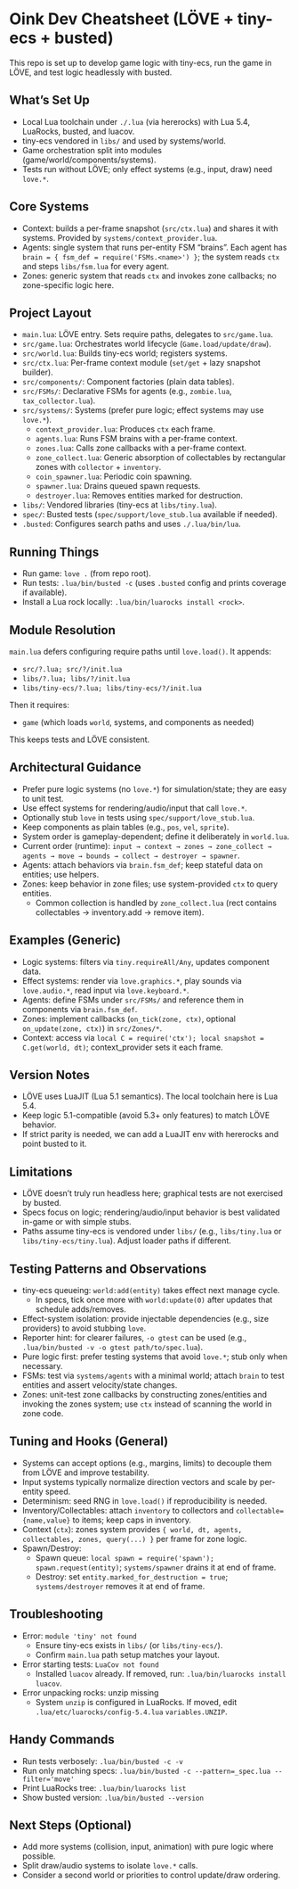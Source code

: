 # Oink Dev Cheatsheet (LÖVE + tiny-ecs + busted)

This repo is set up to develop game logic with tiny-ecs, run the game in LÖVE, and test logic headlessly with busted.

## What’s Set Up
- Local Lua toolchain under `./.lua` (via hererocks) with Lua 5.4, LuaRocks, busted, and luacov.
- tiny-ecs vendored in `libs/` and used by systems/world.
- Game orchestration split into modules (game/world/components/systems).
- Tests run without LÖVE; only effect systems (e.g., input, draw) need `love.*`.

## Core Systems
- Context: builds a per-frame snapshot (`src/ctx.lua`) and shares it with systems. Provided by `systems/context_provider.lua`.
- Agents: single system that runs per-entity FSM “brains”. Each agent has `brain = { fsm_def = require('FSMs.<name>') }`; the system reads `ctx` and steps `libs/fsm.lua` for every agent.
- Zones: generic system that reads `ctx` and invokes zone callbacks; no zone-specific logic here.

## Project Layout
- `main.lua`: LÖVE entry. Sets require paths, delegates to `src/game.lua`.
- `src/game.lua`: Orchestrates world lifecycle (`Game.load/update/draw`).
- `src/world.lua`: Builds tiny-ecs world; registers systems.
- `src/ctx.lua`: Per-frame context module (`set/get` + lazy snapshot builder).
- `src/components/`: Component factories (plain data tables).
- `src/FSMs/`: Declarative FSMs for agents (e.g., `zombie.lua`, `tax_collector.lua`).
- `src/systems/`: Systems (prefer pure logic; effect systems may use `love.*`).
  - `context_provider.lua`: Produces `ctx` each frame.
  - `agents.lua`: Runs FSM brains with a per-frame context.
  - `zones.lua`: Calls zone callbacks with a per-frame context.
  - `zone_collect.lua`: Generic absorption of collectables by rectangular zones with `collector` + `inventory`.
  - `coin_spawner.lua`: Periodic coin spawning.
  - `spawner.lua`: Drains queued spawn requests.
  - `destroyer.lua`: Removes entities marked for destruction.
- `libs/`: Vendored libraries (tiny-ecs at `libs/tiny.lua`).
- `spec/`: Busted tests (`spec/support/love_stub.lua` available if needed).
- `.busted`: Configures search paths and uses `./.lua/bin/lua`.

## Running Things
- Run game: `love .` (from repo root).
- Run tests: `.lua/bin/busted -c` (uses `.busted` config and prints coverage if available).
- Install a Lua rock locally: `.lua/bin/luarocks install <rock>`.

## Module Resolution
`main.lua` defers configuring require paths until `love.load()`. It appends:
- `src/?.lua; src/?/init.lua`
- `libs/?.lua; libs/?/init.lua`
- `libs/tiny-ecs/?.lua; libs/tiny-ecs/?/init.lua`

Then it requires:
- `game` (which loads `world`, systems, and components as needed)

This keeps tests and LÖVE consistent.

## Architectural Guidance
- Prefer pure logic systems (no `love.*`) for simulation/state; they are easy to unit test.
- Use effect systems for rendering/audio/input that call `love.*`.
- Optionally stub `love` in tests using `spec/support/love_stub.lua`.
- Keep components as plain tables (e.g., `pos`, `vel`, `sprite`).
 - System order is gameplay-dependent; define it deliberately in `world.lua`.
 - Current order (runtime): `input → context → zones → zone_collect → agents → move → bounds → collect → destroyer → spawner`.
- Agents: attach behaviors via `brain.fsm_def`; keep stateful data on entities; use helpers.
- Zones: keep behavior in zone files; use system-provided `ctx` to query entities.
  - Common collection is handled by `zone_collect.lua` (rect contains collectables → inventory.add → remove item).

## Examples (Generic)
- Logic systems: filters via `tiny.requireAll/Any`, updates component data.
- Effect systems: render via `love.graphics.*`, play sounds via `love.audio.*`, read input via `love.keyboard.*`.
- Agents: define FSMs under `src/FSMs/` and reference them in components via `brain.fsm_def`.
- Zones: implement callbacks (`on_tick(zone, ctx)`, optional `on_update(zone, ctx)`) in `src/Zones/*`.
 - Context: access via `local C = require('ctx'); local snapshot = C.get(world, dt)`; context_provider sets it each frame.

## Version Notes
- LÖVE uses LuaJIT (Lua 5.1 semantics). The local toolchain here is Lua 5.4.
- Keep logic 5.1-compatible (avoid 5.3+ only features) to match LÖVE behavior.
- If strict parity is needed, we can add a LuaJIT env with hererocks and point busted to it.

## Limitations
- LÖVE doesn’t truly run headless here; graphical tests are not exercised by busted.
- Specs focus on logic; rendering/audio/input behavior is best validated in-game or with simple stubs.
- Paths assume tiny-ecs is vendored under `libs/` (e.g., `libs/tiny.lua` or `libs/tiny-ecs/tiny.lua`). Adjust loader paths if different.

## Testing Patterns and Observations
- tiny-ecs queueing: `world:add(entity)` takes effect next manage cycle.
  - In specs, tick once more with `world:update(0)` after updates that schedule adds/removes.
- Effect-system isolation: provide injectable dependencies (e.g., size providers) to avoid stubbing `love`.
- Reporter hint: for clearer failures, `-o gtest` can be used (e.g., `.lua/bin/busted -v -o gtest path/to/spec.lua`).
- Pure logic first: prefer testing systems that avoid `love.*`; stub only when necessary.
- FSMs: test via `systems/agents` with a minimal world; attach `brain` to test entities and assert velocity/state changes.
- Zones: unit-test zone callbacks by constructing zones/entities and invoking the zones system; use `ctx` instead of scanning the world in zone code.

## Tuning and Hooks (General)
- Systems can accept options (e.g., margins, limits) to decouple them from LÖVE and improve testability.
- Input systems typically normalize direction vectors and scale by per-entity speed.
- Determinism: seed RNG in `love.load()` if reproducibility is needed.
- Inventory/Collectables: attach `inventory` to collectors and `collectable={name,value}` to items; keep caps in inventory.
- Context (`ctx`): zones system provides `{ world, dt, agents, collectables, zones, query(...) }` per frame for zone logic.
- Spawn/Destroy:
  - Spawn queue: `local spawn = require('spawn'); spawn.request(entity)`; `systems/spawner` drains it at end of frame.
  - Destroy: set `entity.marked_for_destruction = true`; `systems/destroyer` removes it at end of frame.

## Troubleshooting
- Error: `module 'tiny' not found`
  - Ensure tiny-ecs exists in `libs/` (or `libs/tiny-ecs/`).
  - Confirm `main.lua` path setup matches your layout.
- Error starting tests: `LuaCov not found`
  - Installed `luacov` already. If removed, run: `.lua/bin/luarocks install luacov`.
- Error unpacking rocks: unzip missing
  - System `unzip` is configured in LuaRocks. If moved, edit `.lua/etc/luarocks/config-5.4.lua` `variables.UNZIP`.

## Handy Commands
- Run tests verbosely: `.lua/bin/busted -c -v`
- Run only matching specs: `.lua/bin/busted -c --pattern=_spec.lua --filter='move'`
- Print LuaRocks tree: `.lua/bin/luarocks list`
- Show busted version: `.lua/bin/busted --version`

## Next Steps (Optional)
- Add more systems (collision, input, animation) with pure logic where possible.
- Split draw/audio systems to isolate `love.*` calls.
- Consider a second world or priorities to control update/draw ordering.
